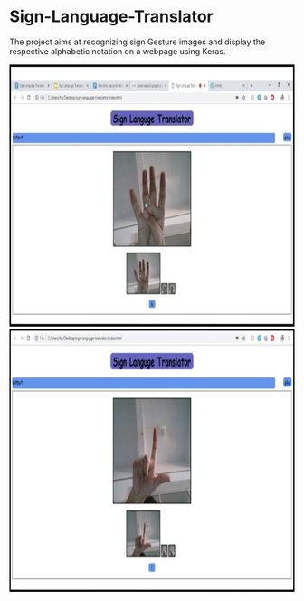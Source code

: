 # Sign-Language-Translator
The project aims at recognizing sign Gesture images and display the respective alphabetic notation on a webpage using Keras.

<div>
<img src="images/pic1.jpg" height="465">
<img src="images/pic2.jpg" height="465">
</div>
